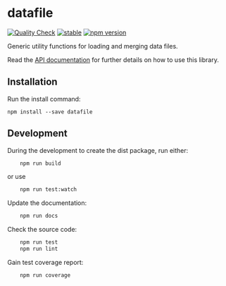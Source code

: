 datafile
========

[![Quality Check](https://github.com/tombenke/datafile/actions/workflows/quality_check.yml/badge.svg)](https://github.com/tombenke/datafile/actions/workflows/quality_check.yml)
[![stable](http://badges.github.io/stability-badges/dist/stable.svg)](http://github.com/badges/stability-badges)
[![npm version][npm-badge]][npm-url]

Generic utility functions for loading and merging data files.

Read the [API documentation](https://tombenke.github.io/datafile/index.html)
for further details on how to use this library.

## Installation

Run the install command:

    npm install --save datafile


## Development

During the development to create the dist package, run either:

```bash
    npm run build
```

or use

```bash
    npm run test:watch
```

Update the documentation:

```bash
    npm run docs
```

Check the source code:

```bash
    npm run test
    npm run lint
```

Gain test coverage report:

```bash
    npm run coverage
```

[npm-badge]: https://badge.fury.io/js/datafile.svg
[npm-url]: https://badge.fury.io/js/datafile

